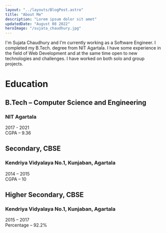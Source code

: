 ```yaml
---
layout: "../layouts/BlogPost.astro"
title: "About Me"
description: "Lorem ipsum dolor sit amet"
updatedDate: "August 08 2022"
heroImage: "/sujata_chaudhury.jpg"
---
```


I'm Sujata Chaudhury and I'm currently working as a Software Engineer. I completed my B.Tech. degree from NIT Agartala. I have some experience in the field of Web Development and at the same time open to new technologies and challenges. I have worked on both solo and group projects.

# Education

## B.Tech – Computer Science and Engineering
### NIT Agartala

2017 - 2021<br/>CGPA – 9.36

## Secondary, CBSE
### Kendriya Vidyalaya No.1,  Kunjaban, Agartala

2014 – 2015<br/>CGPA – 10

## Higher Secondary, CBSE
### Kendriya Vidyalaya No.1,  Kunjaban, Agartala

2015 – 2017<br/>Percentage – 92.2%
